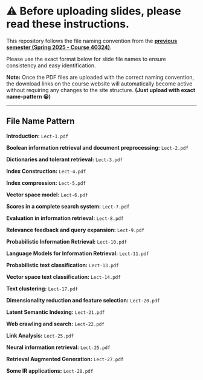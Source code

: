 # ⚠️ Before uploading slides, please read these instructions.

This repository follows the file naming convention from the **[previous semester (Spring 2025 - Course 40324)](https://sharif.edu/~beigy/14032-40324.html)**.

Please use the exact format below for slide file names to ensure consistency and easy identification.

**Note:** Once the PDF files are uploaded with the correct naming convention, the download links on the course website will automatically become active without requiring any changes to the site structure. **(Just upload with exact name-pattern 😀)**

---

## File Name Pattern

**Introduction:** `Lect-1.pdf`

**Boolean information retrieval and document preprocessing:** `Lect-2.pdf`

**Dictionaries and tolerant retrieval:** `Lect-3.pdf`

**Index Construction:** `Lect-4.pdf`

**Index compression:** `Lect-5.pdf`

**Vector space model:** `Lect-6.pdf`

**Scores in a complete search system:** `Lect-7.pdf`

**Evaluation in information retrieval:** `Lect-8.pdf`

**Relevance feedback and query expansion:** `Lect-9.pdf`

**Probabilistic Information Retrieval:** `Lect-10.pdf`

**Language Models for Information Retrieval:** `Lect-11.pdf`

**Probabilistic text classification:** `Lect-13.pdf`

**Vector space text classification:** `Lect-14.pdf`

**Text clustering:** `Lect-17.pdf`

**Dimensionality reduction and feature selection:** `Lect-20.pdf`

**Latent Semantic Indexing:** `Lect-21.pdf`

**Web crawling and search:** `Lect-22.pdf`

**Link Analysis:** `Lect-25.pdf`

**Neural information retrieval:** `Lect-25.pdf`

**Retrieval Augmented Generation:** `Lect-27.pdf`

**Some IR applications:** `Lect-28.pdf`
